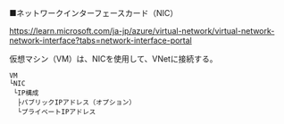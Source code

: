 ■ネットワークインターフェースカード（NIC）

https://learn.microsoft.com/ja-jp/azure/virtual-network/virtual-network-network-interface?tabs=network-interface-portal

仮想マシン（VM）は、NICを使用して、VNetに接続する。
```
VM
└NIC
 └IP構成
  ├パブリックIPアドレス（オプション）
  └プライベートIPアドレス
```
